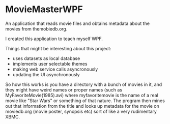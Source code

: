 # MovieMasterWPF
An application that reads movie files and obtains metadata about the movies from themobiedb.org.

I created this application to teach myself WPF.

Things that might be interesting about this project:

* uses datasets as local database
* implements user selectable themes
* making web service calls asyncronously
* updating the UI asynchronously

So how this works is you have a directory with a bunch of movies in it, and they might have weird names or proper names (such as MyFavoriteMovie(1985).avi) where myfavoritemovie is the name of a real movie like "Star Wars" or something of that nature. The program then mines out that information from the title and looks up metadata for the movie on moviedb.org (movie poster, synopsis etc) sort of like a very rudimentary XBMC.

